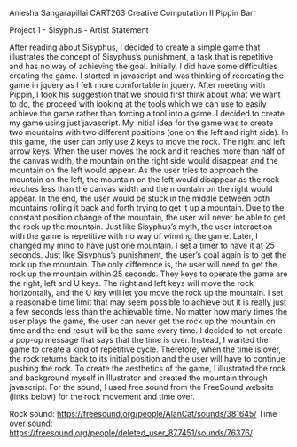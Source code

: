 Aniesha Sangarapillai
CART263 Creative Computation II
Pippin Barr

Project 1 - Sisyphus - Artist Statement

After reading about Sisyphus, I decided to create a simple game that illustrates the concept of Sisyphus’s punishment, a task that is repetitive and has no way of achieving the goal. Initially, I did have some difficulties creating the game. I started in javascript and was thinking of recreating the game in jquery as I felt more comfortable in jquery. After meeting with Pippin, I took his suggestion that we should first think about what we want to do, the proceed with looking at the tools which we can use to easily achieve the game rather than forcing a tool into a game. I decided to create my game using just javascript. My initial idea for the game was to create two mountains with two different positions (one on the left and right side). In this game, the user can only use 2 keys to move the rock. The right and left arrow keys. When the user moves the rock and it reaches more than half of the canvas width, the mountain on the right side would disappear and the mountain on the left would appear. As the user tries to approach the mountain on the left, the mountain on the left would disappear as the rock reaches less than the canvas width and the mountain on the right would appear. In the end, the user would be stuck in the middle between both mountains rolling it back and forth trying to get it up a mountain. Due to the constant position change of the mountain, the user will never be able to get the rock up the mountain. Just like Sisyphus’s myth, the user interaction with the game is repetitive with no way of winning the game. 
Later, I changed my mind to have just one mountain. I set a timer to have it at 25 seconds. Just like Sisyphus’s punishment, the user’s goal again is to get the rock up the mountain. The only difference is, the user will need to get the rock up the mountain within 25 seconds. They keys to operate the game are the right, left and U keys. The right and left keys will move the rock horizontally, and the U key will let you move the rock up the mountain. I set a reasonable time limit that may seem possible to achieve but it is really just a few seconds less than the achievable time. No matter how many times the user plays the game, the user can never get the rock up the mountain on time and the end result will be the same every time. I decided to not create a pop-up message that says that the time is over. Instead, I wanted the game to create a kind of repetitive cycle. Therefore, when the time is over, the rock returns back to its initial position and the user will have to continue pushing the rock. 
To create the aesthetics of the game, I illustrated the rock and background myself in Illustrator and created the mountain through javascript. For the sound, I used free sound from the FreeSound website (links below) for the rock movement and time over. 

Rock sound: https://freesound.org/people/AlanCat/sounds/381645/
Time over sound: https://freesound.org/people/deleted_user_877451/sounds/76376/



